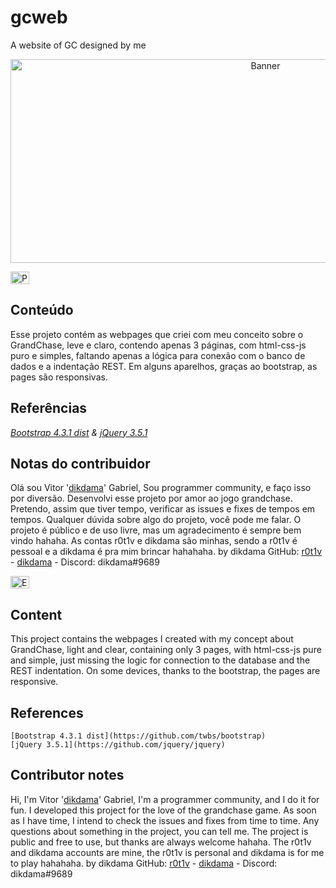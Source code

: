 # gcweb
A website of GC designed by me

<p align="center">
    <img alt="Banner" src="https://i.imgur.com/tbohPBh.png" width="800" height="326" />
</p>
<p>
<p align="left">
  	<img alt="PT-BR" src="https://i.imgur.com/3fl9Sfi.gif" width="30" height="20"/>
</p>

## Conteúdo

Esse projeto contém as webpages que criei com meu conceito sobre o GrandChase, leve e claro, contendo apenas 3 páginas, com html-css-js puro e simples, faltando apenas a lógica para conexão com o banco de dados e a indentação REST. Em alguns aparelhos, graças ao bootstrap, as pages são responsivas.

## Referências

*[Bootstrap 4.3.1 dist](https://github.com/twbs/bootstrap) & [jQuery 3.5.1](https://github.com/jquery/jquery)*

## Notas do contribuidor

Olá sou Vitor '[dikdama](https://github.com/dikdama)' Gabriel,
Sou programmer community, e faço isso por diversão.
Desenvolvi esse projeto por amor ao jogo grandchase. 
Pretendo, assim que tiver tempo, verificar as issues e fixes de tempos em tempos.
Qualquer dúvida sobre algo do projeto, você pode me falar.
O projeto é público e de uso livre, mas um agradecimento é sempre bem vindo hahaha.
As contas r0t1v e dikdama são minhas, sendo a r0t1v é pessoal e a dikdama é pra mim brincar hahahaha. 
by dikdama GitHub: [r0t1v](https://github.com/r0t1v) - [dikdama](https://github.com/dikdama) - Discord: dikdama#9689

<p align="left">
  	<img alt="EN-US" src="https://i.imgur.com/QqtGoQ4.gif" width="30" height="20" />
</p>

## Content

This project contains the webpages I created with my concept about GrandChase, light and clear, containing only 3 pages, with html-css-js pure and simple, just missing the logic for connection to the database and the REST indentation. On some devices, thanks to the bootstrap, the pages are responsive.

## References

	[Bootstrap 4.3.1 dist](https://github.com/twbs/bootstrap)
	[jQuery 3.5.1](https://github.com/jquery/jquery)

## Contributor notes

Hi, I'm Vitor '[dikdama](https://github.com/dikdama)' Gabriel,
I'm a programmer community, and I do it for fun.
I developed this project for the love of the grandchase game.
As soon as I have time, I intend to check the issues and fixes from time to time.
Any questions about something in the project, you can tell me.
The project is public and free to use, but thanks are always welcome hahaha.
The r0t1v and dikdama accounts are mine, the r0t1v is personal and dikdama is for me to play hahahaha.
by dikdama GitHub: [r0t1v](https://github.com/r0t1v) - [dikdama](https://github.com/dikdama) - Discord: dikdama#9689